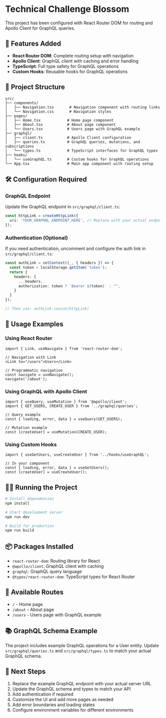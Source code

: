 # Technical Challenge Blossom

This project has been configured with React Router DOM for routing and Apollo Client for GraphQL queries.

## 🚀 Features Added

- **React Router DOM**: Complete routing setup with navigation
- **Apollo Client**: GraphQL client with caching and error handling
- **TypeScript**: Full type safety for GraphQL operations
- **Custom Hooks**: Reusable hooks for GraphQL operations

## 📁 Project Structure

```
src/
├── components/
│   ├── Navigation.tsx       # Navigation component with routing links
│   └── Navigation.css       # Navigation styles
├── pages/
│   ├── Home.tsx            # Home page component
│   ├── About.tsx           # About page component
│   └── Users.tsx           # Users page with GraphQL example
├── graphql/
│   ├── client.ts           # Apollo Client configuration
│   ├── queries.ts          # GraphQL queries, mutations, and subscriptions
│   └── types.ts            # TypeScript interfaces for GraphQL types
├── hooks/
│   └── useGraphQL.ts       # Custom hooks for GraphQL operations
└── App.tsx                 # Main app component with routing setup
```

## 🛠️ Configuration Required

### GraphQL Endpoint

Update the GraphQL endpoint in `src/graphql/client.ts`:

```typescript
const httpLink = createHttpLink({
  uri: 'YOUR_GRAPHQL_ENDPOINT_HERE', // Replace with your actual endpoint
});
```

### Authentication (Optional)

If you need authentication, uncomment and configure the auth link in `src/graphql/client.ts`:

```typescript
const authLink = setContext((_, { headers }) => {
  const token = localStorage.getItem('token');
  return {
    headers: {
      ...headers,
      authorization: token ? `Bearer ${token}` : "",
    }
  }
});

// Then use: authLink.concat(httpLink)
```

## 📝 Usage Examples

### Using React Router

```tsx
import { Link, useNavigate } from 'react-router-dom';

// Navigation with Link
<Link to="/users">Users</Link>

// Programmatic navigation
const navigate = useNavigate();
navigate('/about');
```

### Using GraphQL with Apollo Client

```tsx
import { useQuery, useMutation } from '@apollo/client';
import { GET_USERS, CREATE_USER } from '../graphql/queries';

// Query example
const { loading, error, data } = useQuery(GET_USERS);

// Mutation example
const [createUser] = useMutation(CREATE_USER);
```

### Using Custom Hooks

```tsx
import { useGetUsers, useCreateUser } from '../hooks/useGraphQL';

// In your component
const { loading, error, data } = useGetUsers();
const [createUser] = useCreateUser();
```

## 🏃‍♂️ Running the Project

```bash
# Install dependencies
npm install

# Start development server
npm run dev

# Build for production
npm run build
```

## 📦 Packages Installed

- `react-router-dom`: Routing library for React
- `@apollo/client`: GraphQL client with caching
- `graphql`: GraphQL query language
- `@types/react-router-dom`: TypeScript types for React Router

## 🔧 Available Routes

- `/` - Home page
- `/about` - About page  
- `/users` - Users page with GraphQL example

## 📚 GraphQL Schema Example

The project includes example GraphQL operations for a User entity. Update `src/graphql/queries.ts` and `src/graphql/types.ts` to match your actual GraphQL schema.

## 🎯 Next Steps

1. Replace the example GraphQL endpoint with your actual server URL
2. Update the GraphQL schema and types to match your API
3. Add authentication if required
4. Customize the UI and add more pages as needed
5. Add error boundaries and loading states
6. Configure environment variables for different environments
